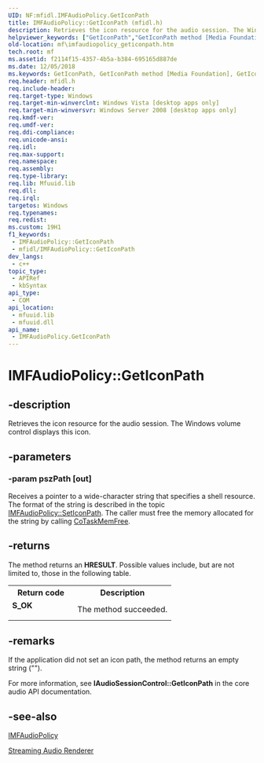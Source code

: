 ```yaml
---
UID: NF:mfidl.IMFAudioPolicy.GetIconPath
title: IMFAudioPolicy::GetIconPath (mfidl.h)
description: Retrieves the icon resource for the audio session. The Windows volume control displays this icon.
helpviewer_keywords: ["GetIconPath","GetIconPath method [Media Foundation]","GetIconPath method [Media Foundation]","IMFAudioPolicy interface","IMFAudioPolicy interface [Media Foundation]","GetIconPath method","IMFAudioPolicy.GetIconPath","IMFAudioPolicy::GetIconPath","f2114f15-4357-4b5a-b384-695165d887de","mf.imfaudiopolicy_geticonpath","mfidl/IMFAudioPolicy::GetIconPath"]
old-location: mf\imfaudiopolicy_geticonpath.htm
tech.root: mf
ms.assetid: f2114f15-4357-4b5a-b384-695165d887de
ms.date: 12/05/2018
ms.keywords: GetIconPath, GetIconPath method [Media Foundation], GetIconPath method [Media Foundation],IMFAudioPolicy interface, IMFAudioPolicy interface [Media Foundation],GetIconPath method, IMFAudioPolicy.GetIconPath, IMFAudioPolicy::GetIconPath, f2114f15-4357-4b5a-b384-695165d887de, mf.imfaudiopolicy_geticonpath, mfidl/IMFAudioPolicy::GetIconPath
req.header: mfidl.h
req.include-header: 
req.target-type: Windows
req.target-min-winverclnt: Windows Vista [desktop apps only]
req.target-min-winversvr: Windows Server 2008 [desktop apps only]
req.kmdf-ver: 
req.umdf-ver: 
req.ddi-compliance: 
req.unicode-ansi: 
req.idl: 
req.max-support: 
req.namespace: 
req.assembly: 
req.type-library: 
req.lib: Mfuuid.lib
req.dll: 
req.irql: 
targetos: Windows
req.typenames: 
req.redist: 
ms.custom: 19H1
f1_keywords:
 - IMFAudioPolicy::GetIconPath
 - mfidl/IMFAudioPolicy::GetIconPath
dev_langs:
 - c++
topic_type:
 - APIRef
 - kbSyntax
api_type:
 - COM
api_location:
 - mfuuid.lib
 - mfuuid.dll
api_name:
 - IMFAudioPolicy.GetIconPath
---
```


# IMFAudioPolicy::GetIconPath


## -description

Retrieves the icon resource for the audio session. The Windows volume control displays this icon.

## -parameters

### -param pszPath [out]

Receives a pointer to a wide-character string that specifies a shell resource. The format of the string is described in the topic <a href="https://docs.microsoft.com/windows/desktop/api/mfidl/nf-mfidl-imfaudiopolicy-seticonpath">IMFAudioPolicy::SetIconPath</a>. The caller must free the memory allocated for the string by calling <a href="https://docs.microsoft.com/windows/desktop/api/combaseapi/nf-combaseapi-cotaskmemfree">CoTaskMemFree</a>.

## -returns

The method returns an <b>HRESULT</b>. Possible values include, but are not limited to, those in the following table.

<table>
<tr>
<th>Return code</th>
<th>Description</th>
</tr>
<tr>
<td width="40%">
<dl>
<dt><b>S_OK</b></dt>
</dl>
</td>
<td width="60%">
The method succeeded.

</td>
</tr>
</table>

## -remarks

If the application did not set an icon path, the method returns an empty string ("").

For more information, see <b>IAudioSessionControl::GetIconPath</b> in the core audio API documentation.

## -see-also

<a href="https://docs.microsoft.com/windows/desktop/api/mfidl/nn-mfidl-imfaudiopolicy">IMFAudioPolicy</a>



<a href="https://docs.microsoft.com/windows/desktop/medfound/streaming-audio-renderer">Streaming Audio Renderer</a>

